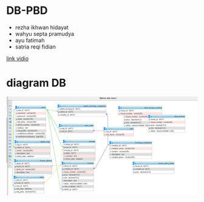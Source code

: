 # DB-PBD
- rezha ikhwan hidayat
- wahyu septa pramudya 
- ayu fatimah
- satria reqi fidian

[link vidio](https://example.com/pertama)

# **diagram DB**

 ![Diagram](./digram.png)

